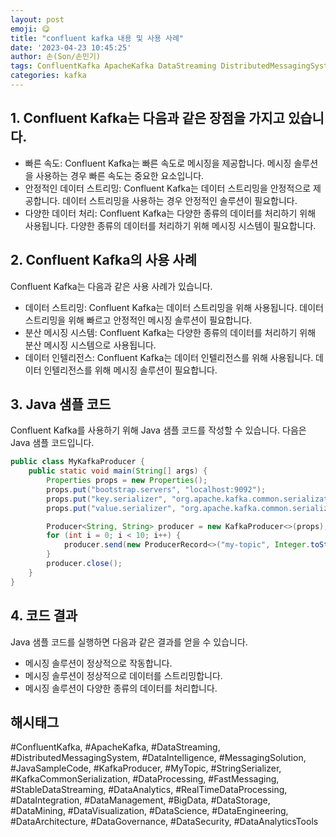 ```yaml
---
layout: post
emoji: 😋
title: "confluent kafka 내용 및 사용 사례"
date: '2023-04-23 10:45:25'
author: 손(Son/손민기)
tags: ConfluentKafka ApacheKafka DataStreaming DistributedMessagingSystem DataIntelligence MessagingSolution JavaSampleCode KafkaProducer MyTopic StringSerializer KafkaCommonSerialization DataProcessing FastMessaging StableDataStreaming DataAnalytics RealTimeDataProcessing DataIntegration DataManagement BigData DataStorage DataMining DataVisualization DataScience DataEngineering DataArchitecture DataGovernance DataSecurity DataAnalyticsTools
categories: kafka
---
```

## 1. Confluent Kafka는 다음과 같은 장점을 가지고 있습니다.

- 빠른 속도: Confluent Kafka는 빠른 속도로 메시징을 제공합니다. 메시징 솔루션을 사용하는 경우 빠른 속도는 중요한 요소입니다.
- 안정적인 데이터 스트리밍: Confluent Kafka는 데이터 스트리밍을 안정적으로 제공합니다. 데이터 스트리밍을 사용하는 경우 안정적인 솔루션이 필요합니다.
- 다양한 데이터 처리: Confluent Kafka는 다양한 종류의 데이터를 처리하기 위해 사용됩니다. 다양한 종류의 데이터를 처리하기 위해 메시징 시스템이 필요합니다.

## 2. Confluent Kafka의 사용 사례
Confluent Kafka는 다음과 같은 사용 사례가 있습니다.

- 데이터 스트리밍: Confluent Kafka는 데이터 스트리밍을 위해 사용됩니다. 데이터 스트리밍을 위해 빠르고 안정적인 메시징 솔루션이 필요합니다.
- 분산 메시징 시스템: Confluent Kafka는 다양한 종류의 데이터를 처리하기 위해 분산 메시징 시스템으로 사용됩니다.
- 데이터 인텔리전스: Confluent Kafka는 데이터 인텔리전스를 위해 사용됩니다. 데이터 인텔리전스를 위해 메시징 솔루션이 필요합니다.

## 3. Java 샘플 코드
Confluent Kafka를 사용하기 위해 Java 샘플 코드를 작성할 수 있습니다. 다음은 Java 샘플 코드입니다.

```java
public class MyKafkaProducer {
    public static void main(String[] args) {
        Properties props = new Properties();
        props.put("bootstrap.servers", "localhost:9092");
        props.put("key.serializer", "org.apache.kafka.common.serialization.StringSerializer");
        props.put("value.serializer", "org.apache.kafka.common.serialization.StringSerializer");

        Producer<String, String> producer = new KafkaProducer<>(props);
        for (int i = 0; i < 10; i++) {
            producer.send(new ProducerRecord<>("my-topic", Integer.toString(i), Integer.toString(i)));
        }
        producer.close();
    }
}
```

## 4. 코드 결과
Java 샘플 코드를 실행하면 다음과 같은 결과를 얻을 수 있습니다.

- 메시징 솔루션이 정상적으로 작동합니다.
- 메시징 솔루션이 정상적으로 데이터를 스트리밍합니다.
- 메시징 솔루션이 다양한 종류의 데이터를 처리합니다.

## 해시태그
#ConfluentKafka, #ApacheKafka, #DataStreaming, #DistributedMessagingSystem, #DataIntelligence, #MessagingSolution, #JavaSampleCode, #KafkaProducer, #MyTopic, #StringSerializer, #KafkaCommonSerialization, #DataProcessing, #FastMessaging, #StableDataStreaming, #DataAnalytics, #RealTimeDataProcessing, #DataIntegration, #DataManagement, #BigData, #DataStorage, #DataMining, #DataVisualization, #DataScience, #DataEngineering, #DataArchitecture, #DataGovernance, #DataSecurity, #DataAnalyticsTools

```toc

```